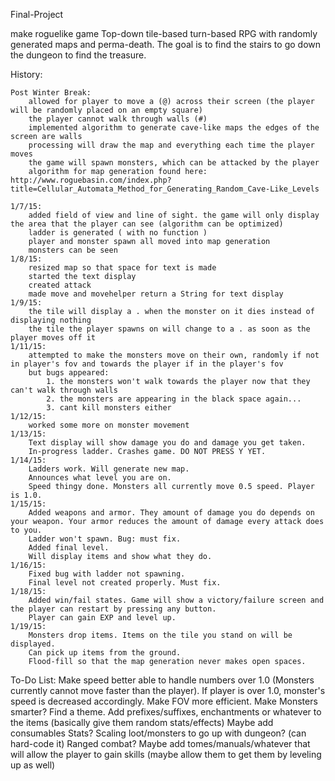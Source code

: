 Final-Project

make roguelike game
Top-down tile-based turn-based RPG with randomly generated maps and perma-death.
The goal is to find the stairs to go down the dungeon to find the treasure.

History:

	Post Winter Break:
		allowed for player to move a (@) across their screen (the player will be randomly placed on an empty square)
		the player cannot walk through walls (#)
		implemented algorithm to generate cave-like maps the edges of the screen are walls
		processing will draw the map and everything each time the player moves
		the game will spawn monsters, which can be attacked by the player
		algorithm for map generation found here: http://www.roguebasin.com/index.php?title=Cellular_Automata_Method_for_Generating_Random_Cave-Like_Levels
		
	1/7/15:
		added field of view and line of sight. the game will only display the area that the player can see (algorithm can be optimized)
		ladder is generated ( with no function ) 
		player and monster spawn all moved into map generation
		monsters can be seen
	1/8/15:
		resized map so that space for text is made
		started the text display
		created attack 
		made move and movehelper return a String for text display
	1/9/15:
		the tile will display a . when the monster on it dies instead of displaying nothing
		the tile the player spawns on will change to a . as soon as the player moves off it
	1/11/15:
		attempted to make the monsters move on their own, randomly if not in player's fov and towards the player if in the player's fov 
		but bugs appeared:
		    1. the monsters won't walk towards the player now that they can't walk through walls
		    2. the monsters are appearing in the black space again...
		    3. cant kill monsters either
	1/12/15:
		worked some more on monster movement
	1/13/15:
		Text display will show damage you do and damage you get taken.
		In-progress ladder. Crashes game. DO NOT PRESS Y YET.
	1/14/15:
		Ladders work. Will generate new map.
		Announces what level you are on.
		Speed thingy done. Monsters all currently move 0.5 speed. Player is 1.0.
	1/15/15:
		Added weapons and armor. They amount of damage you do depends on your weapon. Your armor reduces the amount of damage every attack does to you.
		Ladder won't spawn. Bug: must fix.
		Added final level.
		Will display items and show what they do.
	1/16/15:
		Fixed bug with ladder not spawning.
		Final level not created properly. Must fix.
	1/18/15:
		Added win/fail states. Game will show a victory/failure screen and the player can restart by pressing any button.
		Player can gain EXP and level up.
	1/19/15:
		Monsters drop items. Items on the tile you stand on will be displayed.
		Can pick up items from the ground.
		Flood-fill so that the map generation never makes open spaces.

To-Do List:
Make speed better able to handle numbers over 1.0 (Monsters currently cannot move faster than the player). If player is over 1.0, monster's speed is decreased accordingly.
Make FOV more efficient.
Make Monsters smarter?
Find a theme.
Add prefixes/suffixes, enchantments or whatever to the items (basically give them random stats/effects)
Maybe add consumables
Stats?
Scaling loot/monsters to go up with dungeon? (can hard-code it)
Ranged combat?
Maybe add tomes/manuals/whatever that will allow the player to gain skills (maybe allow them to get them by leveling up as well)

